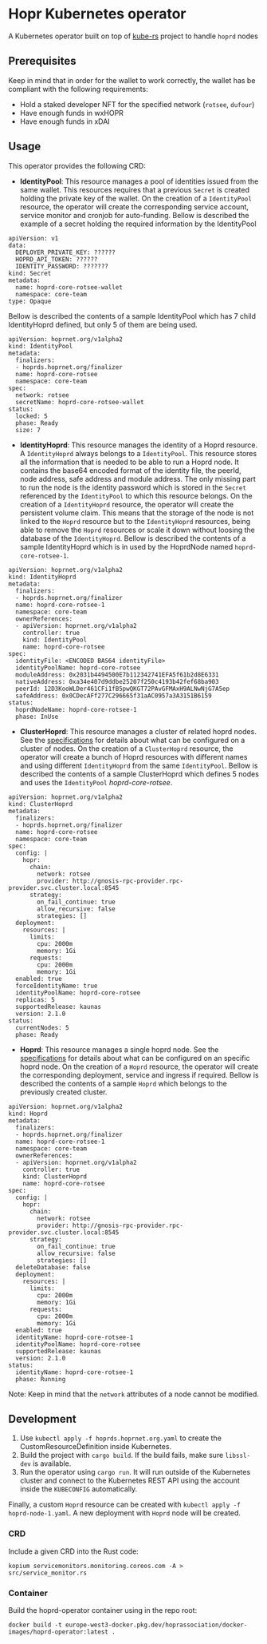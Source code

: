 # Hopr Kubernetes operator

A Kubernetes operator built on top of [kube-rs](https://github.com/clux/kube-rs) project to handle `hoprd` nodes

## Prerequisites

Keep in mind that in order for the wallet to work correctly, the wallet has be compliant with the following requirements:
- Hold a staked developer NFT for the specified network (`rotsee`, `dufour`) 
- Have enough funds in wxHOPR
- Have enough funds in xDAI

## Usage

This operator provides the following CRD:
- **IdentityPool**: This resource manages a pool of identities issued from the same wallet. This resources requires that a previous `Secret` is created holding the private key of the wallet. On the creation of a `IdentityPool` resource, the operator will create the corresponding service account, service monitor and cronjob for auto-funding. 
Bellow is described the example of a secret holding the required information by the IdentityPool
````
apiVersion: v1
data:
  DEPLOYER_PRIVATE_KEY: ??????
  HOPRD_API_TOKEN: ??????
  IDENTITY_PASSWORD: ???????
kind: Secret
metadata:
  name: hoprd-core-rotsee-wallet
  namespace: core-team
type: Opaque
````
Bellow is described the contents of a sample IdentityPool which has 7 child IdentityHoprd defined, but only 5 of them are being used.
````
apiVersion: hoprnet.org/v1alpha2
kind: IdentityPool
metadata:
  finalizers:
  - hoprds.hoprnet.org/finalizer
  name: hoprd-core-rotsee
  namespace: core-team
spec:
  network: rotsee
  secretName: hoprd-core-rotsee-wallet
status:
  locked: 5
  phase: Ready
  size: 7
````
- **IdentityHoprd**: This resource manages the identity of a Hoprd resource. A `IdentityHoprd` always belongs to a `IdentityPool`. This resource stores all the information that is needed to be able to run a Hoprd node. It contains the base64 encoded format of the identity file, the peerId, node address, safe address and module address. The only missing part to run the node is the identity password which is stored in the `Secret` referenced by the `IdentityPool` to which this resource belongs. On the creation of a `IdentityHoprd` resource, the operator will create the persistent volume claim. This means that the storage of the node is not linked to the `Hoprd` resource but to the `IdentityHoprd` resources, being able to remove the `Hoprd` resources or scale it down without loosing the database of the `IdentityHoprd`.
Bellow is described the contents of a sample IdentityHoprd which is in used by the HoprdNode named `hoprd-core-rotsee-1`.
````
apiVersion: hoprnet.org/v1alpha2
kind: IdentityHoprd
metadata:
  finalizers:
  - hoprds.hoprnet.org/finalizer
  name: hoprd-core-rotsee-1
  namespace: core-team
  ownerReferences:
  - apiVersion: hoprnet.org/v1alpha2
    controller: true
    kind: IdentityPool
    name: hoprd-core-rotsee
spec:
  identityFile: <ENCODED BAS64 identityFile>
  identityPoolName: hoprd-core-rotsee
  moduleAddress: 0x2031b4494500E7b112342741EFA5f61b2d8E6331
  nativeAddress: 0xa34e407d9ddbe25207f250c4193b42fef68ba903
  peerId: 12D3KooWLDer461CFi1fB5pwQKGT72PAvGFMAxH9ALNwNjG7A5ep
  safeAddress: 0x0CDecAFf277C296665f31aAC0957a3A3151B6159
status:
  hoprdNodeName: hoprd-core-rotsee-1
  phase: InUse
````
- **ClusterHoprd**: This resource manages a cluster of related hoprd nodes. See the [specifications](./charts/hoprd-operator/templates/crd-cluster-hoprd.yaml) for details about what can be configured on a cluster of nodes. On the creation of a `ClusterHoprd` resource, the operator will create a bunch of Hoprd resources with different names and using different `IdentityHoprd` from the same `IdentityPool`. Bellow is described the contents of a sample ClusterHoprd which defines 5 nodes and uses the `IdentityPool` _hoprd-core-rotsee_.
````
apiVersion: hoprnet.org/v1alpha2
kind: ClusterHoprd
metadata:
  finalizers:
  - hoprds.hoprnet.org/finalizer
  name: hoprd-core-rotsee
  namespace: core-team
spec:
  config: |
    hopr:
      chain:
        network: rotsee
        provider: http://gnosis-rpc-provider.rpc-provider.svc.cluster.local:8545
      strategy:
        on_fail_continue: true
        allow_recursive: false
        strategies: []
  deployment:
    resources: |
      limits:
        cpu: 2000m
        memory: 1Gi
      requests:
        cpu: 2000m
        memory: 1Gi
  enabled: true
  forceIdentityName: true
  identityPoolName: hoprd-core-rotsee
  replicas: 5
  supportedRelease: kaunas
  version: 2.1.0
status:
  currentNodes: 5
  phase: Ready
````
- **Hoprd**: This resource manages a single hoprd node. See the [specifications](./charts/hoprd-operator/templates/crd-hoprd.yaml) for details about what can be configured on an specific hoprd node. On the creation of a `Hoprd` resource, the operator will create the corresponding deployment, service and ingress if required.
Bellow is described the contents of a sample `Hoprd` which belongs to the previously created cluster.
````
apiVersion: hoprnet.org/v1alpha2
kind: Hoprd
metadata:
  finalizers:
  - hoprds.hoprnet.org/finalizer
  name: hoprd-core-rotsee-1
  namespace: core-team
  ownerReferences:
  - apiVersion: hoprnet.org/v1alpha2
    controller: true
    kind: ClusterHoprd
    name: hoprd-core-rotsee
spec:
  config: |
    hopr:
      chain:
        network: rotsee
        provider: http://gnosis-rpc-provider.rpc-provider.svc.cluster.local:8545
      strategy:
        on_fail_continue: true
        allow_recursive: false
        strategies: []
  deleteDatabase: false
  deployment:
    resources: |
      limits:
        cpu: 2000m
        memory: 1Gi
      requests:
        cpu: 2000m
        memory: 1Gi
  enabled: true
  identityName: hoprd-core-rotsee-1
  identityPoolName: hoprd-core-rotsee
  supportedRelease: kaunas
  version: 2.1.0
status:
  identityName: hoprd-core-rotsee-1
  phase: Running
````

Note: Keep in mind that the `network` attributes of a node cannot be modified.

## Development

1. Use `kubectl apply -f hoprds.hoprnet.org.yaml` to create the CustomResourceDefinition inside Kubernetes.
2. Build the project with `cargo build`. If the build fails, make sure `libssl-dev` is available.
3. Run the operator using `cargo run`. It will run outside of the Kubernetes cluster and connect to the Kubernetes REST API using the account inside the `KUBECONFIG` automatically.

Finally, a custom `Hoprd` resource can be created with `kubectl apply -f hoprd-node-1.yaml`. A new deployment with `Hoprd` node will be created. 


### CRD

Include a given CRD into the Rust code:
````
kopium servicemonitors.monitoring.coreos.com -A > src/service_monitor.rs
````

### Container
Build the hoprd-operator container using in the repo root:

```shell
docker build -t europe-west3-docker.pkg.dev/hoprassociation/docker-images/hoprd-operator:latest .
```

